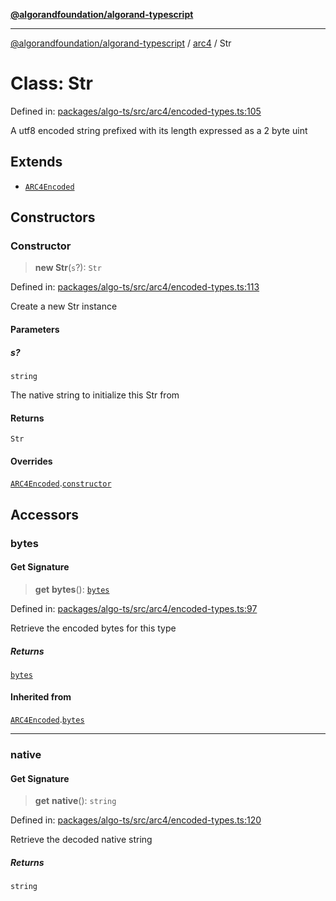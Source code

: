 [**@algorandfoundation/algorand-typescript**](../../README.md)

***

[@algorandfoundation/algorand-typescript](../../README.md) / [arc4](../README.md) / Str

# Class: Str

Defined in: [packages/algo-ts/src/arc4/encoded-types.ts:105](https://github.com/algorandfoundation/puya-ts/blob/main/packages/algo-ts/src/arc4/encoded-types.ts#L105)

A utf8 encoded string prefixed with its length expressed as a 2 byte uint

## Extends

- [`ARC4Encoded`](ARC4Encoded.md)

## Constructors

### Constructor

> **new Str**(`s`?): `Str`

Defined in: [packages/algo-ts/src/arc4/encoded-types.ts:113](https://github.com/algorandfoundation/puya-ts/blob/main/packages/algo-ts/src/arc4/encoded-types.ts#L113)

Create a new Str instance

#### Parameters

##### s?

`string`

The native string to initialize this Str from

#### Returns

`Str`

#### Overrides

[`ARC4Encoded`](ARC4Encoded.md).[`constructor`](ARC4Encoded.md#constructor)

## Accessors

### bytes

#### Get Signature

> **get** **bytes**(): [`bytes`](../../index/type-aliases/bytes.md)

Defined in: [packages/algo-ts/src/arc4/encoded-types.ts:97](https://github.com/algorandfoundation/puya-ts/blob/main/packages/algo-ts/src/arc4/encoded-types.ts#L97)

Retrieve the encoded bytes for this type

##### Returns

[`bytes`](../../index/type-aliases/bytes.md)

#### Inherited from

[`ARC4Encoded`](ARC4Encoded.md).[`bytes`](ARC4Encoded.md#bytes)

***

### native

#### Get Signature

> **get** **native**(): `string`

Defined in: [packages/algo-ts/src/arc4/encoded-types.ts:120](https://github.com/algorandfoundation/puya-ts/blob/main/packages/algo-ts/src/arc4/encoded-types.ts#L120)

Retrieve the decoded native string

##### Returns

`string`
